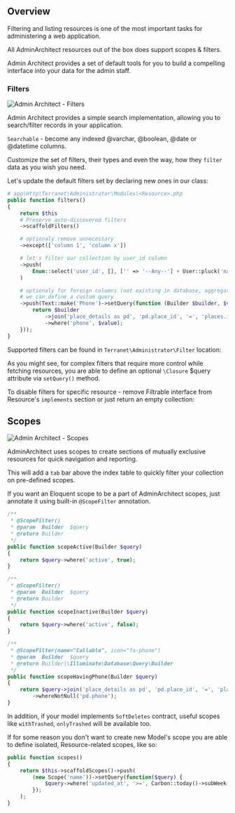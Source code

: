 ## Overview

Filtering and listing resources is one of the most important tasks for administering a web application.

All AdminArchitect resources out of the box does support scopes & filters.

Admin Architect provides a set of default tools for you to build a compelling interface into your data for the admin staff.

### Filters

![Admin Architect - Filters](http://docs.adminarchitect.com/images/index/filters.jpg)

Admin Architect provides a simple search implementation, allowing you to search/filter records in your application.

`Searchable` - become any indexed @varchar, @boolean, @date or @datetime columns.

Customize the set of filters, their types and even the way, how they `filter` data as you wish you need.

Let's update the default filters set by declaring new ones in our <Resource> class:

```php
# app\Http\Terranet\Administrator\Modules\<Resource>.php
public function filters()
{
    return $this
	# Preserve auto-discovered filters
	->scaffoldFilters()

	# optionaly remove unnecessary
	->except(['column 1', 'column x'])

	# let's filter our collection by user_id column
	->push(
		Enum::select('user_id', [], ['' => '--Any--'] + User::pluck('name', 'id'))
	)

	# optionaly for foreign columns (not existing in database, aggregated or joined, etc...) 
	# we can define a custom query
	->push(Text::make('Phone')->setQuery(function (Builder $builder, $value) {
		return $builder
			->join('place_details as pd', 'pd.place_id', '=', 'places.id')
			->where('phone', $value);
	}));
}
```

Supported filters can be found in `Terranet\Administrator\Filter` location:

As you might see, for complex filters that require more control while fetching resources, you are able to define an optional `\Closure` $query attribute via `setQuery()` method.

To disable filters for specific resource - remove Filtrable interface from Resource's `implements` section or just return an empty collection:

## Scopes

![Admin Architect - Scopes](http://docs.adminarchitect.com/images/index/scopes.jpg)

AdminArchitect uses scopes to create sections of mutually exclusive resources for quick navigation and reporting.

This will add a `tab` bar above the index table to quickly filter your collection on pre-defined scopes.

If you want an Eloquent scope to be a part of AdminArchitect scopes, just annotate it using built-in `@ScopeFilter` annotation.

```php
/**
 * @ScopeFilter()
 * @param  Builder  $query
 * @return Builder
 */
public function scopeActive(Builder $query)
{
	return $query->where('active', true);
}

/**
 * @ScopeFilter()
 * @param  Builder  $query
 * @return Builder
 */
public function scopeInactive(Builder $query)
{
	return $query->where('active', false);
}

/**
 * @ScopeFilter(name="Callable", icon="fa-phone")
 * @param  Builder  $query
 * @return Builder|\Illuminate\Database\Query\Builder
 */
public function scopeHavingPhone(Builder $query)
{
	return $query->join('place_details as pd', 'pd.place_id', '=', 'places.id')
		->whereNotNull('pd.phone');
}
```

In addition, if your model implements `SoftDeletes` contract, useful scopes like `withTrashed`, `onlyTrashed` will be available too.

If for some reason you don't want to create new Model's scope you are able to define isolated, Resource-related scopes, like so:

```php
public function scopes()
{
	return $this->scaffoldScopes()->push(
		(new Scope('name'))->setQuery(function($query) { 
			$query->where('updated_at', '>=', Carbon::today()->subWeek());
		});
	);
}
```
